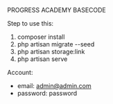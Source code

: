 PROGRESS ACADEMY BASECODE

Step to use this:
1. composer install
2. php artisan migrate --seed
3. php artisan storage:link
4. php artisan serve

Account:
- email: admin@admin.com
- password: password